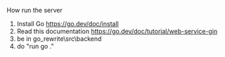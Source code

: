 How run the server

1. Install Go https://go.dev/doc/install
2. Read this documentation https://go.dev/doc/tutorial/web-service-gin
3. be in go_rewrite\src\backend
4. do "run go ."